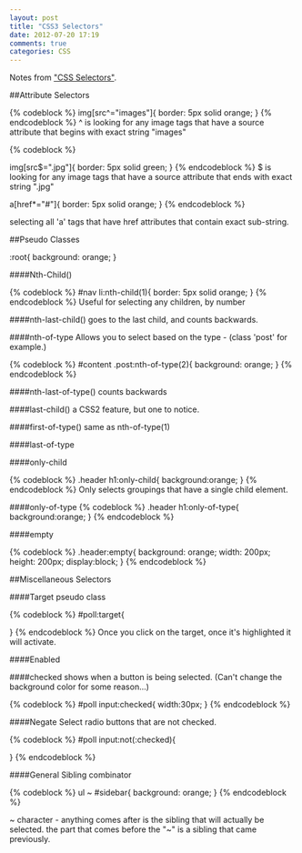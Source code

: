 ```yaml
---
layout: post
title: "CSS3 Selectors"
date: 2012-07-20 17:19
comments: true
categories: CSS
---
```


Notes from ["CSS Selectors"]("http://teamtreehouse.com/library/design-foundations/css3/selectors"). 

##Attribute Selectors

{% codeblock %}
img[src^="images"]{
  border: 5px solid orange;
}
{% endcodeblock %}
^ is looking for any image tags that have a source attribute that begins with exact string "images"

{% codeblock %}

img[src$=".jpg"]{
  border: 5px solid green;
}
{% endcodeblock %}
$ is looking for any image tags that have a source attribute that ends with exact string ".jpg"


a[href*="#"]{
  border: 5px solid orange;
}
{% endcodeblock %}

selecting all 'a' tags that have href attributes that contain exact sub-string.

##Pseudo Classes

:root{
  background: orange;
}

####Nth-Child()

{% codeblock %}
#nav li:nth-child(1){
  border: 5px solid orange;
}
{% endcodeblock %}
Useful for selecting any children, by number

####nth-last-child()
goes to the last child, and counts backwards.


####nth-of-type
Allows you to select based on the type - (class 'post' for example.)

{% codeblock %}
#content .post:nth-of-type(2){
  background: orange;
}
{% endcodeblock %}


####nth-last-of-type()
counts backwards


####last-child()
a CSS2 feature, but one to notice.


####first-of-type()
same as nth-of-type(1)

####last-of-type

####only-child

{% codeblock %}
.header h1:only-child{
  background:orange;
}
{% endcodeblock %}
Only selects groupings that have a single child element.

####only-of-type
{% codeblock %}
.header h1:only-of-type{
  background:orange;
}
{% endcodeblock %}

####empty


{% codeblock %}
.header:empty{
  background: orange;
  width: 200px;
  height: 200px;
  display:block;
}
{% endcodeblock %}

##Miscellaneous Selectors

####Target pseudo class

{% codeblock %}
#poll:target{
  
}
{% endcodeblock %}
Once you click on the target, once it's highlighted it will activate.

####Enabled

####checked
shows when a button is being selected. (Can't change the background color for some reason...)

{% codeblock %}
#poll input:checked{
  width:30px;
}
{% endcodeblock %}

####Negate
Select radio buttons that are not checked.

{% codeblock %}
#poll input:not(:checked){
  
}
{% endcodeblock %}

####General Sibling combinator

{% codeblock %}
ul ~ #sidebar{
  background: orange;
}
{% endcodeblock %}

~ character - anything comes after is the sibling that will actually be selected.
the part that comes before the "~" is a sibling that came previously. 